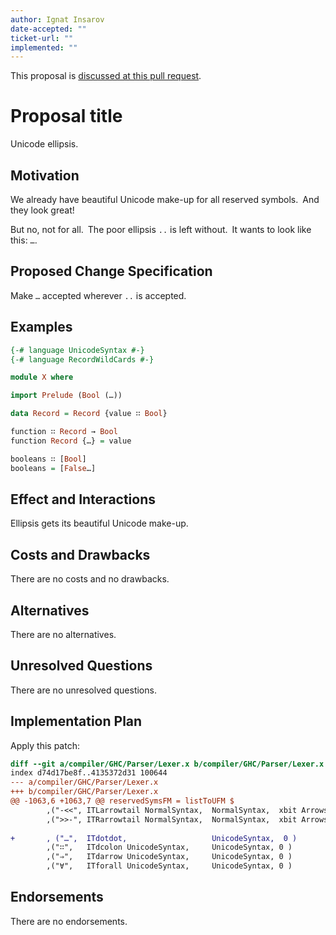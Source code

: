 ```yaml
---
author: Ignat Insarov
date-accepted: ""
ticket-url: ""
implemented: ""
---
```


This proposal is [discussed at this pull request](https://github.com/ghc-proposals/ghc-proposals/pull/477).

# Proposal title

Unicode ellipsis.

## Motivation

We already have beautiful Unicode make-up for all reserved symbols. And they look great!

But no, not for all. The poor ellipsis `..` is left without. It wants to look like this: `…`.

## Proposed Change Specification

Make `…` accepted wherever `..` is accepted.

## Examples

```haskell
{-# language UnicodeSyntax #-}
{-# language RecordWildCards #-}

module X where

import Prelude (Bool (…))

data Record = Record {value ∷ Bool}

function ∷ Record → Bool
function Record {…} = value

booleans ∷ [Bool]
booleans = [False…]
```

## Effect and Interactions

Ellipsis gets its beautiful Unicode make-up.

## Costs and Drawbacks

There are no costs and no drawbacks.

## Alternatives

There are no alternatives.

## Unresolved Questions

There are no unresolved questions.

## Implementation Plan

Apply this patch:

```diff
diff --git a/compiler/GHC/Parser/Lexer.x b/compiler/GHC/Parser/Lexer.x
index d74d17be8f..4135372d31 100644
--- a/compiler/GHC/Parser/Lexer.x
+++ b/compiler/GHC/Parser/Lexer.x
@@ -1063,6 +1063,7 @@ reservedSymsFM = listToUFM $
        ,("-<<", ITLarrowtail NormalSyntax,  NormalSyntax,  xbit ArrowsBit)
        ,(">>-", ITRarrowtail NormalSyntax,  NormalSyntax,  xbit ArrowsBit)
 
+       , ("…",  ITdotdot,                   UnicodeSyntax,  0 )
        ,("∷",   ITdcolon UnicodeSyntax,     UnicodeSyntax, 0 )
        ,("⇒",   ITdarrow UnicodeSyntax,     UnicodeSyntax, 0 )
        ,("∀",   ITforall UnicodeSyntax,     UnicodeSyntax, 0 )
```

## Endorsements

There are no endorsements.

